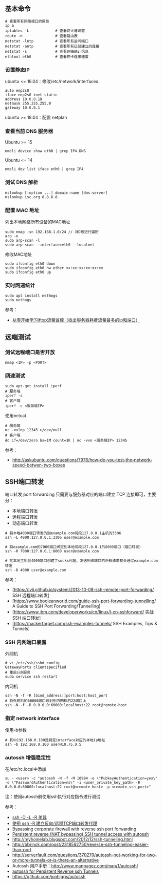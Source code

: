 ## 基本命令
```shell
# 查看所有网络接口的属性
ip a
iptables -L            # 查看防火墙设置
route -n               # 查看路由表
netstat -lntp          # 查看所有监听端口
netstat -antp          # 查看所有已经建立的连接
netstat -s             # 查看网络统计信息
ethtool eth0           # 查看网卡连接速度
```

### 设置静态IP
ubuntu <= 16.04：修改/etc/network/interfaces
```shell
auto enp2s0
iface enp2s0 inet static
address 10.0.0.18
netmask 255.255.255.0
gateway 10.0.0.1
```
ubuntu >= 18.04：配置 netplan

### 查看当前 DNS 服务器
Ubuntu >= 15
```shell
nmcli device show eth0 | grep IP4.DNS
```

Ubuntu <= 14
```shell
nmcli dev list iface eth0 | grep IP4
```

### 测试 DNS 解析
```shell
nslookup [-option ...] domain-name [dns-server]
nslookup isc.org 8.8.8.8
```

### 配置 MAC 地址
列出本地网络所有设备的MAC地址
```shell
sudo nmap -sn 192.168.1.0/24 // 对D段进行遍历
arp -n
sudo arp-scan -l
sudo arp-scan --interface=eth0 --localnet
```
修改MAC地址
```shell
sudo ifconfig eth0 down
sudo ifconfig eth0 hw ether xx:xx:xx:xx:xx:xx
sudo ifconfig eth0 up
```

### 实时网速统计
```shell
sudo apt install nethogs
sudo nethogs

```

参考：
* [从零开始学习iftop流量监控（找出服务器耗费流量最多的ip和端口）](https://www.cnblogs.com/chenqionghe/p/10680075.html)

## 远端测试
### 测试远程端口是否开放
```shell
nmap <IP> -p <PORT>
```

### 网速测试
```shell
sudo apt-get install iperf
# 服务端
iperf -s
# 客户端
iperf -c <服务端IP>
```

使用netcat
```shell
# 服务端
nc -vvlnp 12345 >/dev/null
# 客户端
dd if=/dev/zero bs=1M count=1K | nc -vvn <服务端IP> 12345
```

参考：
* http://askubuntu.com/questions/7976/how-do-you-test-the-network-speed-betwen-two-boxes

## SSH端口转发

端口转发 port forwarding 只需要与服务器对应的端口建立 TCP 连接即可，主要分：
* 本地端口转发
* 远程端口转发
* 动态端口转发

```shell
# 将本地4000端口转发的到example.com网段127.0.0.1主机的3306
ssh -L 4000:127.0.0.1:3306 user@example.com

# 将example.com的7000端口绑定到本地网段127.0.0.1的8000端口（端口转发）
ssh -R 7000:127.0.0.1:8000 user@example.com

# 在本地主机创4000端口创建了socks代理，发送到该端口的所有请求都会通过example.com转发
ssh -D 4000 user@example.com
```

参考：
* [https://lvii.github.io/system/2013-10-08-ssh-remote-port-forwarding/ SSH 远程端口转发]
* [https://www.booleanworld.com/guide-ssh-port-forwarding-tunnelling/ A Guide to SSH Port Forwarding/Tunnelling]
* [https://www.ibm.com/developerworks/cn/linux/l-cn-sshforward/ 实战 SSH 端口转发]
* [https://hackertarget.com/ssh-examples-tunnels/ SSH Examples, Tips & Tunnels]

### SSH 内网端口暴露
外网机 
```shell
# vi /etc/ssh/sshd_config
GatewayPorts clientspecified
# 重启ssh服务
sudo service ssh restart
```

内网机
```shell
ssh -N -f -R [bind_address:]port:host:host_port
# 将外网机的60000端口映射到内网机的22端口上
ssh -N -f -R 0.0.0.0:60000:localhost:22 root@remote-host
```

### 指定 network interface
使用-b参数
```shell
# 其中192.168.0.100是特定interface对应的本地ip地址
ssh -b 192.168.0.100 user@10.75.0.5
```

### autossh 增强稳定性
在/etc/rc.local中添加
```shell
su - <user> -c "autossh -N -f -M 10984 -o \"PubkeyAuthentication=yes\" -o \"PasswordAuthentication=no\" -i <user_private_key_path> -R 0.0.0.0:60000:localhost:22 root@<remote-host> -p <remote_ssh_port>"
```
注：使用autossh前使用ssh执行对应指令进行测试

参考：
* [ssh -D -L -R 差异](http://www.cnblogs.com/-chaos/p/3378564.html)
* [使用 ssh -R 建立反向/远程TCP端口转发代理](https://yq.aliyun.com/articles/8469)
* [Bypassing corporate firewall with reverse ssh port forwarding](https://toic.org/blog/2009/reverse-ssh-port-forwarding/)
* [Persistent reverse (NAT bypassing) SSH tunnel access with autossh](https://raymii.org/s/tutorials/Autossh_persistent_tunnels.html)
* http://myhomelab.blogspot.com/2012/12/ssh-tunneling.html
* http://bbrinck.com/post/2318562750/reverse-ssh-tunneling-easier-than-port
* http://serverfault.com/questions/370270/autossh-not-working-for-two-or-more-tunnels-or-is-there-an-alternative
* Autossh 用户手册：http://www.manpagez.com/man/1/autossh/
* [autossh for Persistent Reverse ssh Tunnels](https://akntechblog.wordpress.com/2010/09/11/autossh-for-persistent-reverse-ssh-tunnels/)
* https://github.com/jonhiggs/autossh